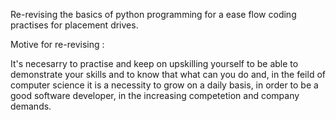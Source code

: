 Re-revising the basics of python programming for a ease flow coding practises for placement drives.


Motive for re-revising : 

It's necesarry to practise and keep on upskilling yourself to be able to demonstrate your skills and to know that what can you do and, in the feild of computer science it is a necessity to grow on a daily basis, in order to be a good software developer, in the increasing competetion and company demands.
